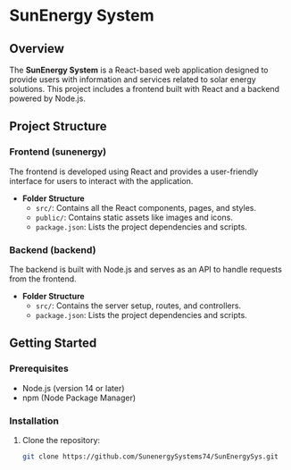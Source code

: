 # SunEnergy System

## Overview

The **SunEnergy System** is a React-based web application designed to provide users with information and services related to solar energy solutions. This project includes a frontend built with React and a backend powered by Node.js.

## Project Structure

### Frontend (sunenergy)

The frontend is developed using React and provides a user-friendly interface for users to interact with the application.

- **Folder Structure**
  - `src/`: Contains all the React components, pages, and styles.
  - `public/`: Contains static assets like images and icons.
  - `package.json`: Lists the project dependencies and scripts.

### Backend (backend)

The backend is built with Node.js and serves as an API to handle requests from the frontend.

- **Folder Structure**
  - `src/`: Contains the server setup, routes, and controllers.
  - `package.json`: Lists the project dependencies and scripts.

## Getting Started

### Prerequisites

- Node.js (version 14 or later)
- npm (Node Package Manager)

### Installation

1. Clone the repository:

   ```bash
   git clone https://github.com/SunenergySystems74/SunEnergySys.git

